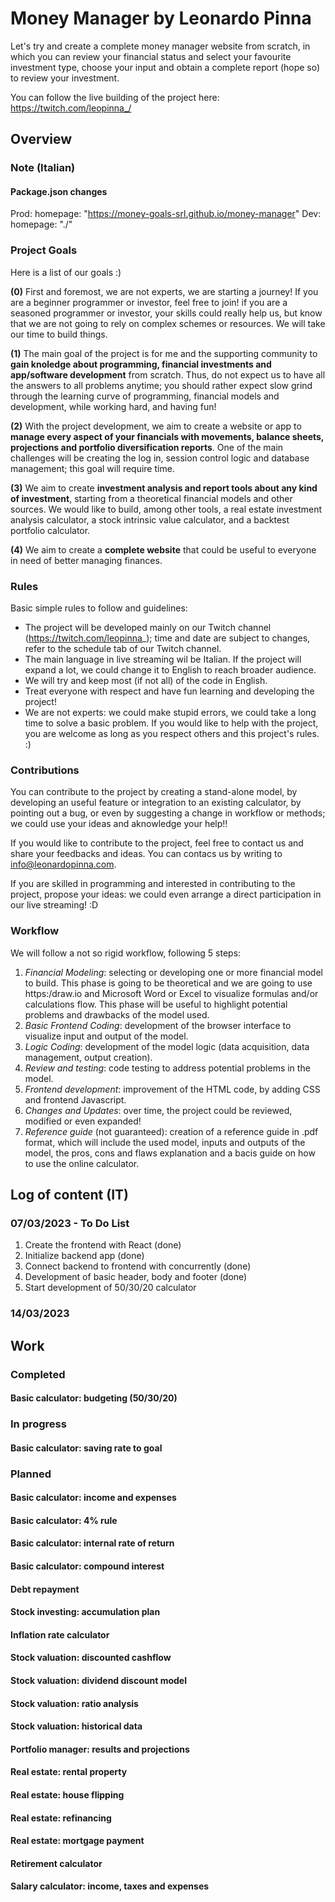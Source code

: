# Money Manager by Leonardo Pinna

Let's try and create a complete money manager website from scratch, in which you can review your financial status and select your favourite investment type, choose your input and obtain a complete report (hope so) to review your investment.

You can follow the live building of the project here: https://twitch.com/leopinna_/

## Overview

### Note (Italian)

#### Package.json changes

Prod: homepage: "https://money-goals-srl.github.io/money-manager"
Dev: homepage: "./"

### Project Goals

Here is a list of our goals :)

**(0)** First and foremost, we are not experts, we are starting a journey! If you are a beginner programmer or investor, feel free to join! if you are a seasoned programmer or investor, your skills could really help us, but know that we are not going to rely on complex schemes or resources. We will take our time to build things.

**(1)** The main goal of the project is for me and the supporting community to **gain knoledge about programming, financial investments and app/software development** from scratch. Thus, do not expect us to have all the answers to all problems anytime; you should rather expect slow grind through the learning curve of programming, financial models and development, while working hard, and having fun!

**(2)** With the project development, we aim to create a website or app to **manage every aspect of your financials with movements, balance sheets, projections and portfolio diversification reports**. One of the main challenges will be creating the log in, session control logic and database management; this goal will require time.

**(3)** We aim to create **investment analysis and report tools about any kind of investment**, starting from a theoretical financial models and other sources. We would like to build, among other tools, a real estate investment analysis calculator, a stock intrinsic value calculator, and a backtest portfolio calculator.

**(4)** We aim to create a **complete website** that could be useful to everyone in need of better managing finances.

### Rules

Basic simple rules to follow and guidelines:

- The project will be developed mainly on our Twitch channel (https://twitch.com/leopinna_); time and date are subject to changes, refer to the schedule tab of our Twitch channel.
- The main language in live streaming wil be Italian. If the project will expand a lot, we could change it to English to reach broader audience.
- We will try and keep most (if not all) of the code in English.
- Treat everyone with respect and have fun learning and developing the project!
- We are not experts: we could make stupid errors, we could take a long time to solve a basic problem. If you would like to help with the project, you are welcome as long as you respect others and this project's rules. :)

### Contributions

You can contribute to the project by creating a stand-alone model, by developing an useful feature or integration to an existing calculator, by pointing out a bug, or even by suggesting a change in workflow or methods; we could use your ideas and aknowledge your help!!

If you would like to contribute to the project, feel free to contact us and share your feedbacks and ideas. You can contacs us by writing to info@leonardopinna.com.

If you are skilled in programming and interested in contributing to the project, propose your ideas: we could even arrange a direct participation in our live streaming! :D

### Workflow

We will follow a not so rigid workflow, following 5 steps:

1. _Financial Modeling_: selecting or developing one or more financial model to build. This phase is going to be theoretical and we are going to use https:/draw.io and Microsoft Word or Excel to visualize formulas and/or calculations flow. This phase will be useful to highlight potential problems and drawbacks of the model used.
2. _Basic Frontend Coding_: development of the browser interface to visualize input and output of the model.
3. _Logic Coding_: development of the model logic (data acquisition, data management, output creation).
4. _Review and testing_: code testing to address potential problems in the model.
5. _Frontend development_: improvement of the HTML code, by adding CSS and frontend Javascript.
6. _Changes and Updates_: over time, the project could be reviewed, modified or even expanded!
7. _Reference guide_ (not guaranteed): creation of a reference guide in .pdf format, which will include the used model, inputs and outputs of the model, the pros, cons and flaws explanation and a bacis guide on how to use the online calculator.

## Log of content (IT)

### 07/03/2023 - To Do List

1. Create the frontend with React (done)
2. Initialize backend app (done)
3. Connect backend to frontend with concurrently (done)
4. Development of basic header, body and footer (done)
5. Start development of 50/30/20 calculator

### 14/03/2023

## Work

### Completed

#### Basic calculator: budgeting (50/30/20)

### In progress

#### Basic calculator: saving rate to goal

### Planned

#### Basic calculator: income and expenses

#### Basic calculator: 4% rule

#### Basic calculator: internal rate of return

#### Basic calculator: compound interest

#### Debt repayment

#### Stock investing: accumulation plan

#### Inflation rate calculator

#### Stock valuation: discounted cashflow

#### Stock valuation: dividend discount model

#### Stock valuation: ratio analysis

#### Stock valuation: historical data

#### Portfolio manager: results and projections

#### Real estate: rental property

#### Real estate: house flipping

#### Real estate: refinancing

#### Real estate: mortgage payment

#### Retirement calculator

#### Salary calculator: income, taxes and expenses

